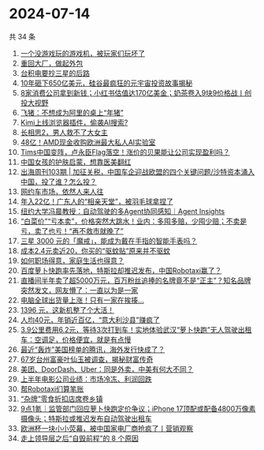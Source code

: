 # 2024-07-14

共 34 条

<!-- BEGIN 36KR -->
<!-- 最后更新时间 2024-07-14 12:01:04 +0800 -->
1. [一个没游戏玩的游戏机，被玩家们玩坏了](https://36kr.com/p/2860178497915778)
1. [重回大厂，做起外包](https://36kr.com/p/2860382191684227)
1. [台积电要抄三星的后路](https://36kr.com/p/2860213309836161)
1. [10年砸下650亿美元，硅谷最疯狂的元宇宙投资故事揭秘](https://36kr.com/p/2859266453834631)
1. [8家消费公司拿到新钱；小红书估值达170亿美金；奶茶卷入9块9价格战丨创投大视野](https://36kr.com/p/2859113196751748)
1. [飞猪：不想成为阿里的桌上“年猪”](https://36kr.com/p/2859202327435651)
1. [Kimi上线浏览器插件，偷袭AI搜索?](https://36kr.com/p/2859202087967617)
1. [长相思2，男人救不了大女主](https://36kr.com/p/2860099580693380)
1. [48亿！AMD现金收购欧洲最大私人AI实验室](https://36kr.com/p/2859266181319554)
1. [Tims中国变阵，卢永臣Flag落空！涨价的贝果能让公司实现盈利吗？](https://36kr.com/p/2859897022568838)
1. [中国女孩的护肤启蒙，想靠医美翻红](https://36kr.com/p/2860012605082501)
1. [出海周刊103期 | 加征关税，中国车企迎战欧盟的四个关键问题/沙特资本涌入中国，投了谁？怎么投？](https://36kr.com/p/2859258541247105)
1. [网约车市场，依然人来人往](https://36kr.com/p/2860571362757254)
1. [年入22亿！广东人的“相亲天堂”，被羽毛球拿捏了](https://36kr.com/p/2860385982843526)
1. [纽约大学冯晨教授：自动驾驶的多Agent协同感知｜Agent Insights](https://36kr.com/p/2858957183916423)
1. [“白菜价”“亏本卖”，价格突然大跳水！业内：多囤多赔，少囤少赔；不卖是亏，卖了也亏！“再不救市就晚了”](https://36kr.com/p/2860560725330824)
1. [三星 3000 元的「魔戒」，能成为戴在手指的智能手表吗？](https://36kr.com/p/2860178422582152)
1. [成本2.4元卖近20，你买的“驱蚊贴”原来并不驱蚊](https://36kr.com/p/2861392043445129)
1. [如何职场得意，家庭生活也得意？](https://36kr.com/p/2853375015275401)
1. [百度萝卜快跑率先落地，特斯拉却推迟发布，中国Robotaxi赢了？](https://36kr.com/p/2860720810760584)
1. [直播间半年卖了超5000万元，百万粉丝追捧的名牌竟不是“正主”？知名品牌突然发文，网友懵了：一直以为是一家](https://36kr.com/p/2859347152341891)
1. [电脑全球出货量上涨！只有一家在挨揍…](https://36kr.com/p/2859416606428032)
1. [1396 元，这新机整了个大活！](https://36kr.com/p/2859417245010569)
1. [人均40元，年销近百亿，“意大利沙县”赚疯了](https://36kr.com/p/2859375618689665)
1. [3.9公里费用6.2元，等待3次打到车！实地体验武汉“萝卜快跑”无人驾驶出租车：空调足，价格便宜，就是有点慢](https://36kr.com/p/2859348126534272)
1. [最近“轰炸”美国榜单的腾讯，海外发行快成了？](https://36kr.com/p/2859389904161408)
1. [67岁台州富豪叶仙玉被调查，揭秘财富传奇](https://36kr.com/p/2859463465949572)
1. [美团、DoorDash、Uber：同是外卖，中美有何大不同？](https://36kr.com/p/2859313415588744)
1. [上半年电影公司业绩：市场冷冻、利润回跌](https://36kr.com/p/2859456212126341)
1. [帮Robotaxi们算笔账](https://36kr.com/p/2859325664775047)
1. [“杂牌”零食折扣店席卷乡镇](https://36kr.com/p/2859314699799174)
1. [9点1氪｜监管部门回应萝卜快跑定价争议；iPhone 17顶配或配备4800万像素摄像头；特斯拉或推迟发布自动驾驶出租车](https://36kr.com/p/2859535000832649)
1. [欧洲杯一块小小荧幕，被中国家电厂商抢疯了丨营销观察](https://36kr.com/p/2859034692488071)
1. [走上领导层之后“自毁前程”的 8 个原因](https://36kr.com/p/2854622453910400)
<!-- END 36KR -->
